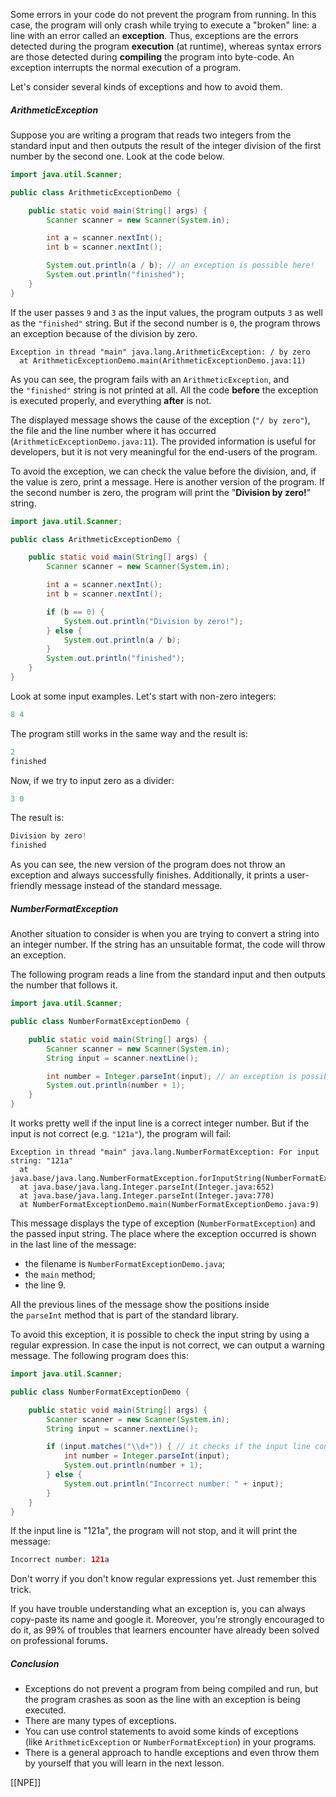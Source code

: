 Some errors in your code do not prevent the program from running. In this case, the program will only crash while trying to execute a "broken" line: a line with an error called an **exception**. Thus, exceptions are the errors detected during the program **execution** (at runtime), whereas syntax errors are those detected during **compiling** the program into byte-code. An exception interrupts the normal execution of a program.

Let's consider several kinds of exceptions and how to avoid them.

##### ArithmeticException

Suppose you are writing a program that reads two integers from the standard input and then outputs the result of the integer division of the first number by the second one. Look at the code below.

```java
import java.util.Scanner;

public class ArithmeticExceptionDemo {

    public static void main(String[] args) {
        Scanner scanner = new Scanner(System.in);

        int a = scanner.nextInt();
        int b = scanner.nextInt();

        System.out.println(a / b); // an exception is possible here!
        System.out.println("finished");
    }
}
```

If the user passes `9` and `3` as the input values, the program outputs `3` as well as the `"finished"` string. But if the second number is `0`, the program throws an exception because of the division by zero.

```no-highlight
Exception in thread "main" java.lang.ArithmeticException: / by zero
  at ArithmeticExceptionDemo.main(ArithmeticExceptionDemo.java:11)
```

As you can see, the program fails with an `ArithmeticException`, and the `"finished"` string is not printed at all. All the code **before** the exception is executed properly, and everything **after** is not.

The displayed message shows the cause of the exception (`"/ by zero"`), the file and the line number where it has occurred (`ArithmeticExceptionDemo.java:11`). The provided information is useful for developers, but it is not very meaningful for the end-users of the program.

To avoid the exception, we can check the value before the division, and, if the value is zero, print a message. Here is another version of the program. If the second number is zero, the program will print the "**Division by zero!**" string.

```java
import java.util.Scanner;

public class ArithmeticExceptionDemo {

    public static void main(String[] args) {
        Scanner scanner = new Scanner(System.in);

        int a = scanner.nextInt();
        int b = scanner.nextInt();

        if (b == 0) {
            System.out.println("Division by zero!");
        } else {
            System.out.println(a / b);
        }
        System.out.println("finished");
    }
}
```

Look at some input examples. Let's start with non-zero integers:

```java
8 4
```

The program still works in the same way and the result is:

```java
2
finished
```

Now, if we try to input zero as a divider:

```java
3 0
```

The result is:

```java
Division by zero!
finished
```

As you can see, the new version of the program does not throw an exception and always successfully finishes. Additionally, it prints a user-friendly message instead of the standard message.

##### NumberFormatException

Another situation to consider is when you are trying to convert a string into an integer number. If the string has an unsuitable format, the code will throw an exception.

The following program reads a line from the standard input and then outputs the number that follows it.

```java
import java.util.Scanner;

public class NumberFormatExceptionDemo {

    public static void main(String[] args) {
        Scanner scanner = new Scanner(System.in);
        String input = scanner.nextLine();

        int number = Integer.parseInt(input); // an exception is possible here!
        System.out.println(number + 1);
    }
}
```

It works pretty well if the input line is a correct integer number. But if the input is not correct (e.g. `"121a"`), the program will fail:

```no-highlight
Exception in thread "main" java.lang.NumberFormatException: For input string: "121a"
  at java.base/java.lang.NumberFormatException.forInputString(NumberFormatException.java:65)
  at java.base/java.lang.Integer.parseInt(Integer.java:652)
  at java.base/java.lang.Integer.parseInt(Integer.java:770)
  at NumberFormatExceptionDemo.main(NumberFormatExceptionDemo.java:9)
```

This message displays the type of exception (`NumberFormatException`) and the passed input string. The place where the exception occurred is shown in the last line of the message:

- the filename is `NumberFormatExceptionDemo.java`;
- the `main` method;
- the line 9.

All the previous lines of the message show the positions inside the `parseInt` method that is part of the standard library.

To avoid this exception, it is possible to check the input string by using a regular expression. In case the input is not correct, we can output a warning message. The following program does this:

```java
import java.util.Scanner;

public class NumberFormatExceptionDemo {

    public static void main(String[] args) {
        Scanner scanner = new Scanner(System.in);
        String input = scanner.nextLine();

        if (input.matches("\\d+")) { // it checks if the input line contains only digits
            int number = Integer.parseInt(input);
            System.out.println(number + 1);
        } else {
            System.out.println("Incorrect number: " + input);
        }
    }
}
```

If the input line is "121a", the program will not stop, and it will print the message:

```java
Incorrect number: 121a
```

Don't worry if you don't know regular expressions yet. Just remember this trick.

If you have trouble understanding what an exception is, you can always copy-paste its name and google it. Moreover, you're strongly encouraged to do it, as 99% of troubles that learners encounter have already been solved on professional forums.

##### Conclusion

- Exceptions do not prevent a program from being compiled and run, but the program crashes as soon as the line with an exception is being executed.
- There are many types of exceptions.
- You can use control statements to avoid some kinds of exceptions (like `ArithmeticException` or `NumberFormatException`) in your programs.
- There is a general approach to handle exceptions and even throw them by yourself that you will learn in the next lesson.

[[NPE]]
